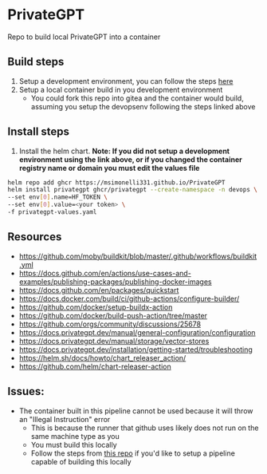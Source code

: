 # PrivateGPT

Repo to build local PrivateGPT into a container

## Build steps

1. Setup a development environment, you can follow the steps [here](https://github.com/msimonelli331/DevOpsEnv)
2. Setup a local container build in you development environment
   - You could fork this repo into gitea and the container would build, assuming you setup the devopsenv following the steps linked above

## Install steps

1. Install the helm chart. **Note: If you did not setup a development environment using the link above, or if you changed the container registry name or domain you must edit the values file**

```bash
helm repo add ghcr https://msimonelli331.github.io/PrivateGPT
helm install privategpt ghcr/privategpt --create-namespace -n devops \
--set env[0].name=HF_TOKEN \
--set env[0].value=<your token> \
-f privategpt-values.yaml
```

## Resources

- https://github.com/moby/buildkit/blob/master/.github/workflows/buildkit.yml
- https://docs.github.com/en/actions/use-cases-and-examples/publishing-packages/publishing-docker-images
- https://docs.github.com/en/packages/quickstart
- https://docs.docker.com/build/ci/github-actions/configure-builder/
- https://github.com/docker/setup-buildx-action
- https://github.com/docker/build-push-action/tree/master
- https://github.com/orgs/community/discussions/25678
- https://docs.privategpt.dev/manual/general-configuration/configuration
- https://docs.privategpt.dev/manual/storage/vector-stores
- https://docs.privategpt.dev/installation/getting-started/troubleshooting
- https://helm.sh/docs/howto/chart_releaser_action/
- https://github.com/helm/chart-releaser-action

## Issues:

- The container built in this pipeline cannot be used because it will throw an "Illegal Instruction" error
  - This is because the runner that github uses likely does not run on the same machine type as you
  - You must build this locally
  - Follow the steps from [this repo](https://github.com/msimonelli331/DevOpsEnv) if you'd like to setup a pipeline capable of building this locally
